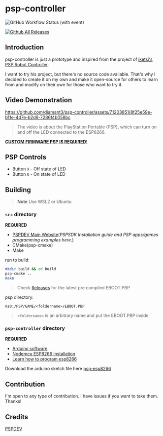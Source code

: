 # psp-controller

![GitHub Workflow Status (with event)](https://img.shields.io/github/actions/workflow/status/diamant3/psp-controller/build.yml)

[![Github All Releases](https://img.shields.io/github/downloads/diamant3/psp-controller/total.svg)]()

## Introduction

psp-controller is just a prototype and inspired from the project of [iketsj's PSP Robot Controller](https://www.youtube.com/watch?v=do1674d6Rbo). 

I want to try his project, but there's no source code available. That's why I decided to create it on my own and make it open-source for others to learn from and modify on their own for those who want to try it.

## Video Demonstration

https://github.com/diamant3/psp-controller/assets/71203851/8f25e59e-b11e-4d7e-b2d6-7286f4b058bc

> The video is about the PlayStation Portable (PSP), which can turn on and off the LED connected to the ESP8266.

[**CUSTOM FIRMWARE PSP IS REQUIRED!**](https://revive.today/psp/cfw/)

## PSP Controls

- Button ``X`` - Off state of LED
- Button ``O`` - On state of LED

## Building

> **Note**
> Use WSL2 or Ubuntu

### `src` directory

**REQUIRED**

- [PSPDEV Main Website](https://pspdev.github.io/)(*PSPSDK Installation guide and PSP apps/games programming examples here*.)
- CMake(psp-cmake)
- Make

run to build:

```bash
mkdir build && cd build
psp-cmake ..
make
```
> Check [Releases](https://github.com/diamant3/psp-controller/releases) for the latest pre compiled EBOOT.PBP

psp directory:

```
ms0:/PSP/GAME/<foldername>/EBOOT.PBP
```

> `<foldername>` is an arbitrary name and put the EBOOT.PBP inside

### `psp-controller` directory

**REQUIRED**

- [Arduino software](https://www.arduino.cc/en/software#future-version-of-the-arduino-ide)
- [Nodemcu ESP8266 installation](https://randomnerdtutorials.com/how-to-install-esp8266-board-arduino-ide/)
- [Learn how to program esp8266](https://www.instructables.com/Getting-Started-With-ESP8266LiLon-NodeMCU-V3Flashi/)

Download the arduino sketch file here [psp-esp8266](https://github.com/diamant3/psp-controller/blob/main/psp-controller/psp-controller.ino)

## Contribution

I'm open to any type of contribution. I have issues if you want to take them. Thanks!

## Credits

[PSPDEV](https://github.com/pspdev/)
